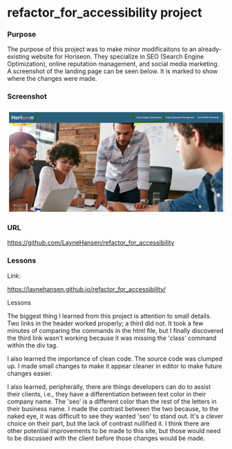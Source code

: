 # refactor_for_accessibility project

### Purpose

The purpose of this project was to make minor modificaitons to an already-existing website for Horiseon. They specialize in SEO (Search Engine Optimization), online reputation management, and social media marketing. A screenshot of the landing page can be seen below. It is marked to show where the changes were made.

### Screenshot

![screenshot](.\assets\images\horiseon_landing_page.png)

### URL

https://github.com/LayneHansen/refactor_for_accessibility

### Lessons

Link:

https://laynehansen.github.io/refactor_for_accessibility/

Lessons

The biggest thing I learned from this project is attention to small details. Two links in the header worked properly; a third did not. It took a few minutes of comparing the commands in the html file, but I finally discovered the third link wasn't working because it was missing the 'class' command within the div tag.

I also learned the importance of clean code. The source code was clumped up. I made small changes to make it appear cleaner in editor to make future changes easier.

I also learned, peripherally, there are things developers can do to assist their clients, i.e., they have a differentiation between text color in their company name. The 'seo' is a different color than the rest of the letters in their business name. I made the contrast between the two because, to the naked eye, it was difficult to see they wanted 'seo' to stand out. It's a clever choice on their part, but the lack of contrast nullified it. I think there are other potential improvements to be made to this site, but those would need to be discussed with the client before those changes would be made.

